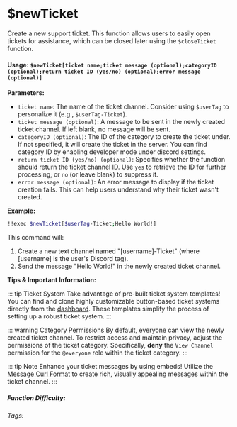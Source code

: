 # $newTicket

Create a new support ticket. This function allows users to easily open tickets for assistance, which can be closed later using the `$closeTicket` function.

#### Usage: `$newTicket[ticket name;ticket message (optional);categoryID (optional);return ticket ID (yes/no) (optional);error message (optional)]`

**Parameters:**

*   `ticket name`: The name of the ticket channel. Consider using `$userTag` to personalize it (e.g., `$userTag-Ticket`).
*   `ticket message (optional)`:  A message to be sent in the newly created ticket channel. If left blank, no message will be sent.
*   `categoryID (optional)`:  The ID of the category to create the ticket under. If not specified, it will create the ticket in the server. You can find category ID by enabling developer mode under discord settings.
*   `return ticket ID (yes/no) (optional)`:  Specifies whether the function should return the ticket channel ID. Use `yes` to retrieve the ID for further processing, or `no` (or leave blank) to suppress it.
*   `error message (optional)`: An error message to display if the ticket creation fails.  This can help users understand why their ticket wasn't created.

**Example:**

```sh
!!exec $newTicket[$userTag-Ticket;Hello World!]
```

This command will:

1.  Create a new text channel named "[username]-Ticket" (where [username] is the user's Discord tag).
2.  Send the message "Hello World!" in the newly created ticket channel.

**Tips & Important Information:**

::: tip Ticket System
Take advantage of pre-built ticket system templates! You can find and clone highly customizable button-based ticket systems directly from the [dashboard](https://ccommandbot.com/dashboard). These templates simplify the process of setting up a robust ticket system.
:::

::: warning Category Permissions
By default, everyone can view the newly created ticket channel.  To restrict access and maintain privacy, adjust the permissions of the ticket category.  Specifically, **deny** the `View Channel` permission for the `@everyone` role within the ticket category.
:::

::: tip Note
Enhance your ticket messages by using embeds! Utilize the [Message Curl Format](../CodeReferences/ref.message_curl_format.md) to create rich, visually appealing messages within the ticket channel.
:::

##### Function Difficulty: <Badge type="tip" text="Easy" vertical="middle" />
###### Tags: <Badge type="tip" text="ticket" vertical="middle" /><Badge type="tip" text="channel" vertical="middle" />